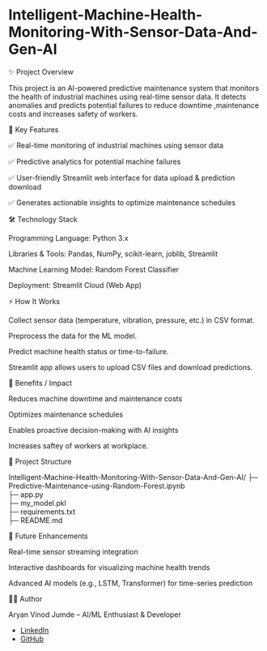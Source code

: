 # Intelligent-Machine-Health-Monitoring-With-Sensor-Data-And-Gen-AI

✨ Project Overview

This project is an AI-powered predictive maintenance system that monitors the health of industrial machines using real-time sensor data. It detects anomalies and predicts potential failures to reduce downtime ,maintenance costs and increases safety of workers.



🔑 Key Features

✅ Real-time monitoring of industrial machines using sensor data

✅ Predictive analytics for potential machine failures

✅ User-friendly Streamlit web interface for data upload & prediction download

✅ Generates actionable insights to optimize maintenance schedules



🛠 Technology Stack

Programming Language: Python 3.x

Libraries & Tools: Pandas, NumPy, scikit-learn, joblib, Streamlit

Machine Learning Model: Random Forest Classifier

Deployment: Streamlit Cloud (Web App)



⚡ How It Works

Collect sensor data (temperature, vibration, pressure, etc.) in CSV format.

Preprocess the data for the ML model.

Predict machine health status or time-to-failure.

Streamlit app allows users to upload CSV files and download predictions.



🎯 Benefits / Impact

Reduces machine downtime and maintenance costs

Optimizes maintenance schedules

Enables proactive decision-making with AI insights

Increases saftey of workers at workplace.



📂 Project Structure

Intelligent-Machine-Health-Monitoring-With-Sensor-Data-And-Gen-AI/
├─ Predictive-Maintenance-using-Random-Forest.ipynb  
├─ app.py                            
├─ my_model.pkl                     
├─ requirements.txt                  
├─ README.md                         



🌟 Future Enhancements

Real-time sensor streaming integration

Interactive dashboards for visualizing machine health trends

Advanced AI models (e.g., LSTM, Transformer) for time-series prediction



👨‍💻 Author

  Aryan Vinod Jumde – AI/ML Enthusiast & Developer
- [LinkedIn](https://www.linkedin.com/in/aryan-jumde-18117031a/)
- [GitHub](https://github.com/ARYANJUMDE)



